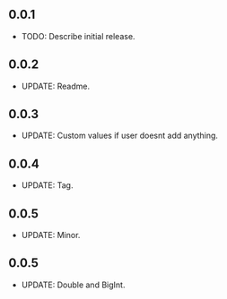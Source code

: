 ## 0.0.1

* TODO: Describe initial release.

## 0.0.2

* UPDATE: Readme.

## 0.0.3

* UPDATE: Custom values if user doesnt add anything.  

## 0.0.4

* UPDATE: Tag.  

## 0.0.5

* UPDATE: Minor.  

## 0.0.5

* UPDATE: Double and BigInt.  
